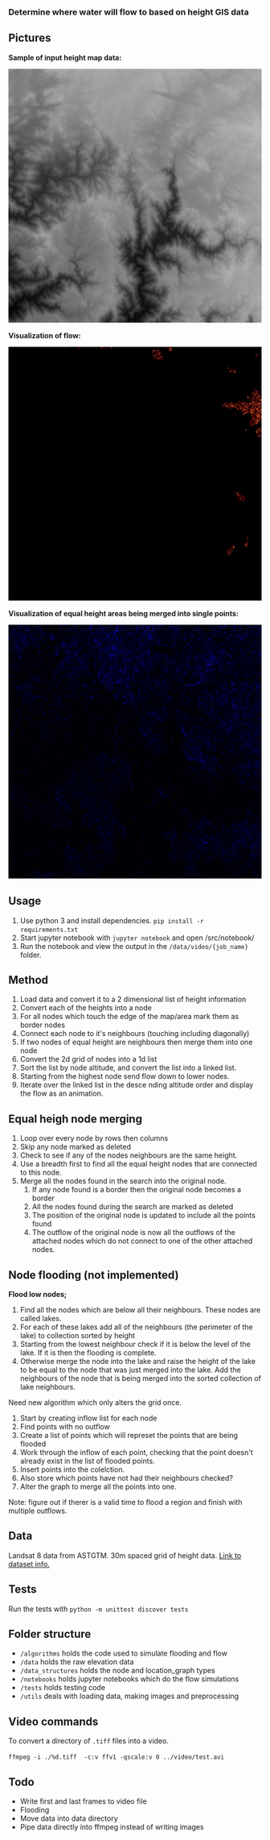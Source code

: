 ### Determine where water will flow to based on height GIS data

## Pictures

**Sample of input height map data:**

![Sample of input data](docs/altitude.png)

**Visualization of flow:**

![flow visualization](docs/out.gif)

**Visualization of equal height areas being merged into single points:**

![Sample of input data](docs/merged.jpg)

## Usage

1. Use python 3 and install dependencies.
`pip install -r requirements.txt`
2. Start jupyter notebook with `jupyter notebook` and open /src/notebook/
3. Run the notebook and view the output in the `/data/video/{job_name}` folder.

## Method

1. Load data and convert it to a 2 dimensional list of height information
2. Convert each of the heights into a node
3. For all nodes which touch the edge of the map/area mark them as border nodes
4. Connect each node to it's neighbours (touching including diagonally)
5. If two nodes of equal height are neighbours then merge them into one node
6. Convert the 2d grid of nodes into a 1d list
7. Sort the list by node altitude, and convert the list into a linked list.
9. Starting from the highest node send flow down to lower nodes.
10. Iterate over the linked list in the desce
nding altitude order and display the flow as an animation.

## Equal heigh node merging

1. Loop over every node by rows then columns
2. Skip any node marked as deleted
3. Check to see if any of the nodes neighbours are the same height.
4. Use a breadth first to find all the equal height nodes that are connected to this node.
5. Merge all the nodes found in the search into the original node.
    1. If any node found is a border then the original node becomes a border
    2. All the nodes found during the search are marked as deleted
    3. The position of the original node is updated to include all the points found
    4. The outflow of the original node is now all the outflows of the attached nodes which do not connect to one of the other attached nodes.

## Node flooding (not implemented)

**Flood low nodes;**

1. Find all the nodes which are below all their neighbours. These nodes are called lakes.
2. For each of these lakes add all of the neighbours (the perimeter of the lake) to collection sorted by height
3. Starting from the lowest neighbour check if it is below the level of the lake. If it is then the flooding is complete.
4. Otherwise merge the node into the lake and raise the height of the lake to be equal to the node that was just merged into the lake. Add the neighbours of the node that is being merged into the sorted collection of lake neighbours.

Need new algorithm which only alters the grid once.

1. Start by creating inflow list for each node
2. Find points with no outflow
3. Create a list of points which will represet the points that are being flooded
4. Work through the inflow of each point, checking that the point doesn't already exist in the list of flooded points.
5. Insert points into the colelction.
6. Also store which points have not had their neighbours checked?
7. Alter the graph to merge all the points into one.

Note: figure out if therer is a valid time to flood a region and finish with multiple outflows.

## Data

Landsat 8 data from ASTGTM. 30m spaced grid of height data. [Link to dataset info.](https://lpdaac.usgs.gov/dataset_discovery/aster/aster_products_table/astgtm)

## Tests

Run the tests with `python -m unittest discover tests`

## Folder structure

* `/algorithms` holds the code used to simulate flooding and flow
* `/data` holds the raw elevation data
* `/data_structures` holds the node and location_graph types
* `/notebooks` holds jupyter notebooks which do the flow simulations
* `/tests` holds testing code
* `/utils` deals with loading data, making images and preprocessing

## Video commands

To convert a directory of `.tiff` files into a video.

`ffmpeg -i ./%d.tiff  -c:v ffv1 -qscale:v 0 ../video/test.avi`

## Todo

- Write first and last frames to video file
- Flooding
- Move data into data directory
- Pipe data directly into ffmpeg instead of writing images
